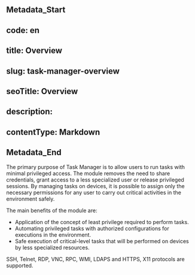 ## Metadata_Start 
## code: en
## title: Overview 
## slug: task-manager-overview 
## seoTitle: Overview 
## description:  
## contentType: Markdown 
## Metadata_End
The primary purpose of Task Manager is to allow users to run tasks with minimal privileged access. The module removes the need to share credentials, grant access to a less specialized user or release privileged sessions. By managing tasks on devices, it is possible to assign only the necessary permissions for any user to carry out critical activities in the environment safely.

The main benefits of the module are:

* Application of the concept of least privilege required to perform tasks.
* Automating privileged tasks with authorized configurations for executions in the environment.
* Safe execution of critical-level tasks that will be performed on devices by less specialized resources.

SSH, Telnet, RDP, VNC, RPC, WMI, LDAPS and HTTPS, X11 protocols are supported.